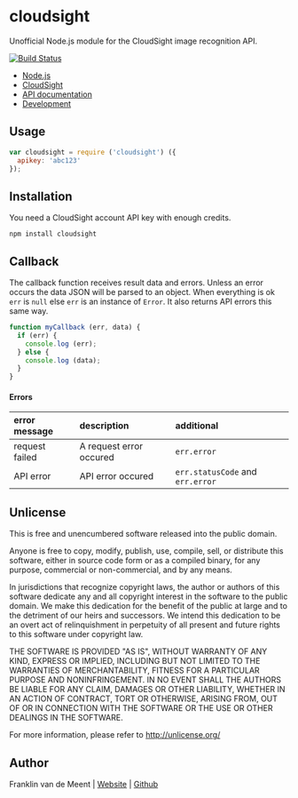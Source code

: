 cloudsight
==========

Unofficial Node.js module for the CloudSight image recognition API.

[![Build Status](https://travis-ci.org/fvdm/nodejs-cloudsight.svg?branch=master)](https://travis-ci.org/fvdm/nodejs-cloudsight)

* [Node.js](https://nodejs.org/)
* [CloudSight](https://cloudsightapi.com/)
* [API documentation](http://cloudsightapi.com/docs)
* [Development](https://github.com/fvdm/nodejs-cloudsight/wiki)


Usage
-----

```js
var cloudsight = require ('cloudsight') ({
  apikey: 'abc123'
});
```



Installation
------------

You need a CloudSight account API key with enough credits.

`npm install cloudsight`


Callback
--------

The callback function receives result data and errors. Unless an error occurs the
data JSON will be parsed to an object. When everything is ok `err` is `null` else
`err` is an instance of `Error`. It also returns API errors this same way.

```js
function myCallback (err, data) {
  if (err) {
    console.log (err);
  } else {
    console.log (data);
  }
}
```


#### Errors

error message  | description             | additional
:--------------|:------------------------|:--------------------------
request failed | A request error occured | `err.error`
API error      | API error occured       | `err.statusCode` and `err.error`


Unlicense
---------

This is free and unencumbered software released into the public domain.

Anyone is free to copy, modify, publish, use, compile, sell, or
distribute this software, either in source code form or as a compiled
binary, for any purpose, commercial or non-commercial, and by any
means.

In jurisdictions that recognize copyright laws, the author or authors
of this software dedicate any and all copyright interest in the
software to the public domain. We make this dedication for the benefit
of the public at large and to the detriment of our heirs and
successors. We intend this dedication to be an overt act of
relinquishment in perpetuity of all present and future rights to this
software under copyright law.

THE SOFTWARE IS PROVIDED "AS IS", WITHOUT WARRANTY OF ANY KIND,
EXPRESS OR IMPLIED, INCLUDING BUT NOT LIMITED TO THE WARRANTIES OF
MERCHANTABILITY, FITNESS FOR A PARTICULAR PURPOSE AND NONINFRINGEMENT.
IN NO EVENT SHALL THE AUTHORS BE LIABLE FOR ANY CLAIM, DAMAGES OR
OTHER LIABILITY, WHETHER IN AN ACTION OF CONTRACT, TORT OR OTHERWISE,
ARISING FROM, OUT OF OR IN CONNECTION WITH THE SOFTWARE OR THE USE OR
OTHER DEALINGS IN THE SOFTWARE.

For more information, please refer to <http://unlicense.org/>


Author
------

Franklin van de Meent
| [Website](https://frankl.in/)
| [Github](https://github.com/fvdm)
